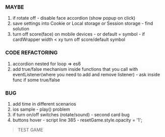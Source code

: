 ### MAYBE
1. if rotate off - disable face accordion (show popup on click)
2. save settings into Cookie or Local storage or Session storage - find solution
3. turn off score(face) on mobile devices - or default = symbol - if cardWrapper width < xy turn off score/default symbol

### CODE REFACTORING
1. accordion nested for loop => es6
2. add true/false mechanism inside functions that you call with eventListener(where you need to add and remove listener) - ask inside func if some true/false 

### BUG
1. add time in different scenarios
2. ios sample - play() problem
3. if turn on/off switches (rotate/sound) - second card bug
4. buttons hover - script line 385 - resetGame.style.opacity = '1';

> TEST GAME
